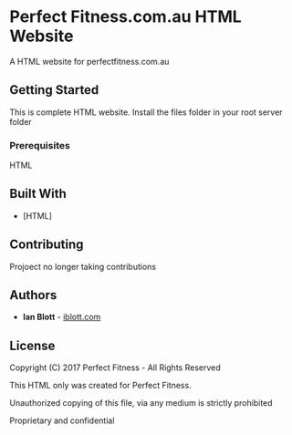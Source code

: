 # Perfect Fitness.com.au HTML Website

A HTML website for perfectfitness.com.au

## Getting Started

This is complete HTML website. Install the files folder in your root server folder

### Prerequisites

HTML

## Built With

- [HTML]

## Contributing

Projoect no longer taking contributions

## Authors

- **Ian Blott** - [iblott.com](http://iblott.com)

## License

Copyright (C) 2017 Perfect Fitness - All Rights Reserved

This HTML only was created for Perfect Fitness.

Unauthorized copying of this file, via any medium is strictly prohibited

Proprietary and confidential
